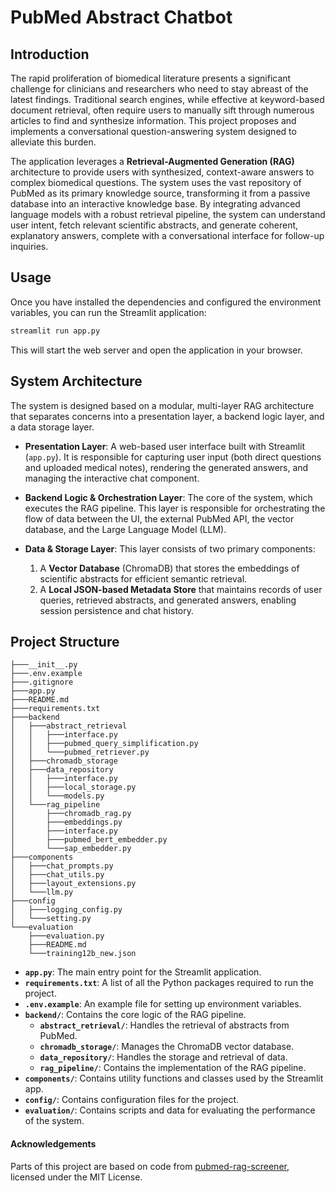 # PubMed Abstract Chatbot

## Introduction

The rapid proliferation of biomedical literature presents a significant challenge for clinicians and researchers who need to stay abreast of the latest findings. Traditional search engines, while effective at keyword-based document retrieval, often require users to manually sift through numerous articles to find and synthesize information. This project proposes and implements a conversational question-answering system designed to alleviate this burden.

The application leverages a **Retrieval-Augmented Generation (RAG)** architecture to provide users with synthesized, context-aware answers to complex biomedical questions. The system uses the vast repository of PubMed as its primary knowledge source, transforming it from a passive database into an interactive knowledge base. By integrating advanced language models with a robust retrieval pipeline, the system can understand user intent, fetch relevant scientific abstracts, and generate coherent, explanatory answers, complete with a conversational interface for follow-up inquiries.

## Usage

Once you have installed the dependencies and configured the environment variables, you can run the Streamlit application:

```bash
streamlit run app.py
```

This will start the web server and open the application in your browser.

## System Architecture

The system is designed based on a modular, multi-layer RAG architecture that separates concerns into a presentation layer, a backend logic layer, and a data storage layer.

-   **Presentation Layer**: A web-based user interface built with Streamlit (`app.py`). It is responsible for capturing user input (both direct questions and uploaded medical notes), rendering the generated answers, and managing the interactive chat component.

-   **Backend Logic & Orchestration Layer**: The core of the system, which executes the RAG pipeline. This layer is responsible for orchestrating the flow of data between the UI, the external PubMed API, the vector database, and the Large Language Model (LLM).

-   **Data & Storage Layer**: This layer consists of two primary components:
    1.  A **Vector Database** (ChromaDB) that stores the embeddings of scientific abstracts for efficient semantic retrieval.
    2.  A **Local JSON-based Metadata Store** that maintains records of user queries, retrieved abstracts, and generated answers, enabling session persistence and chat history.


## Project Structure

```
├───__init__.py
├───.env.example
├───.gitignore
├───app.py
├───README.md
├───requirements.txt
├───backend
│   ├───abstract_retrieval
│   │   ├───interface.py
│   │   ├───pubmed_query_simplification.py
│   │   └───pubmed_retriever.py
│   ├───chromadb_storage
│   ├───data_repository
│   │   ├───interface.py
│   │   ├───local_storage.py
│   │   └───models.py
│   └───rag_pipeline
│       ├───chromadb_rag.py
│       ├───embeddings.py
│       ├───interface.py
│       ├───pubmed_bert_embedder.py
│       └───sap_embedder.py
├───components
│   ├───chat_prompts.py
│   ├───chat_utils.py
│   ├───layout_extensions.py
│   └───llm.py
├───config
│   ├───logging_config.py
│   └───setting.py
└───evaluation
    ├───evaluation.py
    ├───README.md
    └───training12b_new.json
```

-   **`app.py`**: The main entry point for the Streamlit application.
-   **`requirements.txt`**: A list of all the Python packages required to run the project.
-   **`.env.example`**: An example file for setting up environment variables.
-   **`backend/`**: Contains the core logic of the RAG pipeline.
    -   **`abstract_retrieval/`**: Handles the retrieval of abstracts from PubMed.
    -   **`chromadb_storage/`**: Manages the ChromaDB vector database.
    -   **`data_repository/`**: Handles the storage and retrieval of data.
    -   **`rag_pipeline/`**: Contains the implementation of the RAG pipeline.
-   **`components/`**: Contains utility functions and classes used by the Streamlit app.
-   **`config/`**: Contains configuration files for the project.
-   **`evaluation/`**: Contains scripts and data for evaluating the performance of the system.


#### Acknowledgements
Parts of this project are based on code from [pubmed-rag-screener](https://github.com/milieere/pubmed-rag-screener), licensed under the MIT License.


